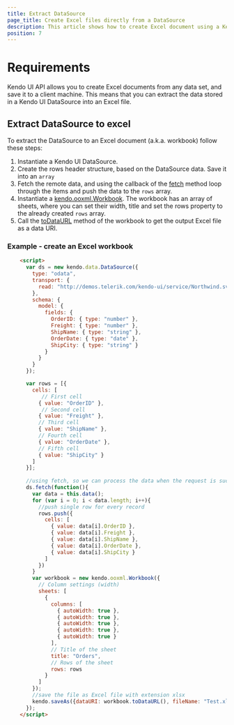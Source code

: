 ```yaml
---
title: Extract DataSource
page_title: Create Excel files directly from a DataSource
description: This article shows how to create Excel document using a Kendo UI DataSource
position: 7
---
```


# Requirements

Kendo UI API allows you to create Excel documents from any data set, and save it to a client machine. This means that you can extract the data stored in a Kendo UI DataSource into an Excel file.

## Extract DataSource to excel

To extract the DataSource to an Excel document (a.k.a. workbook) follow these steps:

1. Instantiate a Kendo UI DataSource.
2. Create the rows header structure, based on the DataSource data. Save it into an `array`
3. Fetch the remote data, and using the callback of the [fetch](api/javascript/data/datasource#methods-fetch) method loop through the items and push the data to the `rows` array. 
4. Instantiate a [kendo.ooxml.Workbook](/api/javascript/ooxml/workbook). The workbook has an array of sheets, where you can set their width, title and set the rows property to the already created `rows` array.
5. Call the [toDataURL](/api/javascript/ooxml/workbook#methods-toDataURL) method of the workbook to get the output Excel file as a data URI.

### Example - create an Excel workbook

```html
    <script>
      var ds = new kendo.data.DataSource({
        type: "odata",
        transport: {
          read: "http://demos.telerik.com/kendo-ui/service/Northwind.svc/Orders"
        },
        schema: {
          model: {
            fields: {
              OrderID: { type: "number" },
              Freight: { type: "number" },
              ShipName: { type: "string" },
              OrderDate: { type: "date" },
              ShipCity: { type: "string" }
            }
          }
        }
      });

      var rows = [{
        cells: [
           // First cell
          { value: "OrderID" },
           // Second cell
          { value: "Freight" },
          // Third cell
          { value: "ShipName" },
          // Fourth cell
          { value: "OrderDate" },
          // Fifth cell
          { value: "ShipCity" }
        ]
      }];
      
      //using fetch, so we can process the data when the request is successfully completed
      ds.fetch(function(){
        var data = this.data();
        for (var i = 0; i < data.length; i++){
          //push single row for every record
          rows.push({
            cells: [
              { value: data[i].OrderID },
              { value: data[i].Freight },
              { value: data[i].ShipName },
              { value: data[i].OrderDate },
              { value: data[i].ShipCity }
            ]
          }) 
        }
        var workbook = new kendo.ooxml.Workbook({
          // Column settings (width)
          sheets: [
            {
              columns: [
                { autoWidth: true },
                { autoWidth: true },
                { autoWidth: true },
                { autoWidth: true },
                { autoWidth: true }
              ],
              // Title of the sheet
              title: "Orders",
              // Rows of the sheet
              rows: rows
            }
          ]
        });
        //save the file as Excel file with extension xlsx
        kendo.saveAs({dataURI: workbook.toDataURL(), fileName: "Test.xlsx"});
      });
    </script>
```


